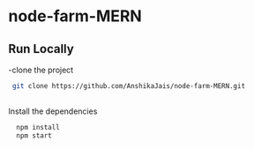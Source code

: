# node-farm-MERN

## Run Locally 

-clone the project 

```bash 
 git clone https://github.com/AnshikaJais/node-farm-MERN.git
 
```
 
Install the dependencies
 
```bash 
  npm install 
  npm start
```
